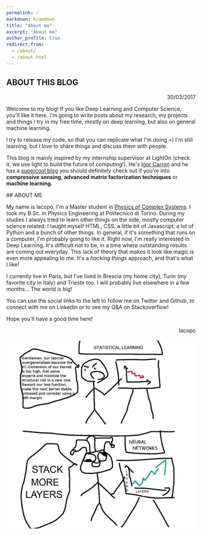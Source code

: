 ```yaml
---
permalink: /
markdown: kramdown
title: "About me"
excerpt: "About me"
author_profile: true
redirect_from: 
  - /about/
  - /about.html
---
```


## ABOUT THIS BLOG 

<div style="text-align: right"> 30/03/2017 </div>

Welcome to my blog! If you like Deep Learning and Computer Science, you'll like it here.
I'm going to write posts about my research, my projects and things I try in my free time, 
mostly on deep learning, but also on general machine learning.

I try to release my code, so that you can replicate what I'm doing =) I'm still 
learning, but I love to share things and discuss them with people. 

This blog is mainly inspired by my internship supervisor at 
<a hef="http://www.lighton.io">LightOn</a> (check it, we use light to build the future of 
computing!). He's <a href="https://www.linkedin.com/in/igorcarron/">Igor Carron</a> and he  
has a <a href="http://nuit-blanche.blogspot.fr">supercool blog</a> you should definitely 
check out if you're into **compressive sensing**, **advanced matrix factorization techniques** 
or **machine learning**.

## ABOUT ME

My name is Iacopo, I'm a Master student in <a href="http://areeweb.polito.it/didattica/pcs/">
Physics of Complex Systems</a>. I took my B.Sc. in Physics Engineering at Politecnico di Torino. 
During my studies I always tried to learn other things on the side, mostly computer 
science related: I taught myself HTML, CSS, a little bit of Javascript, a lot of Python 
and a bunch of other things. In general, if it's something that runs on a computer, I'm 
probably going to like it.
Right now, I'm really interested in Deep Learning. It's difficult not to be, in a time where 
outstanding results are coming out everyday. This lack of theory that makes it look like
magic is even more appealing to me. It's a *hacking things* approach, and that's what I
like!

I currently live in Paris, but I've lived in Brescia (my home city), Turin (my favorite city
in Italy) and Trieste too. I will probably live elsewhere in a few months... The world is big!

You can use the social links to the left to follow me on Twitter and Github, to connect
with me on Linkedin or to see my Q&A on Stackoverflow!

Hope you'll have a good time here!

<div style="text-align: right"> Iacopo </div>

<p align="center"><img src="files/nn-vs-stats.jpg" alt="deep learning joke"/></p>